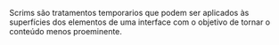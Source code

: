 Scrims são tratamentos temporarios que podem ser aplicados às superfícies dos elementos de uma interface com o objetivo de tornar o conteúdo menos proeminente.

